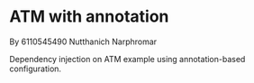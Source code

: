 # ATM with annotation

By 6110545490 Nutthanich Narphromar

Dependency injection on ATM example using annotation-based configuration.